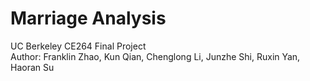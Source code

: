 # Marriage Analysis
UC Berkeley CE264 Final Project<br/>
Author: Franklin Zhao, Kun Qian, Chenglong Li, Junzhe Shi, Ruxin Yan, Haoran Su

